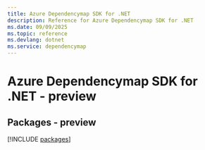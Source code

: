 ```yaml
---
title: Azure Dependencymap SDK for .NET
description: Reference for Azure Dependencymap SDK for .NET
ms.date: 09/09/2025
ms.topic: reference
ms.devlang: dotnet
ms.service: dependencymap
---
```

# Azure Dependencymap SDK for .NET - preview
## Packages - preview
[!INCLUDE [packages](dependencymap-index.md)]